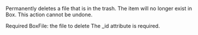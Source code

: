 Permanently deletes a file that is in the trash. The item will no longer exist in Box. This action cannot be undone.

Required
BoxFile: the file to delete
The _id attribute is required.
